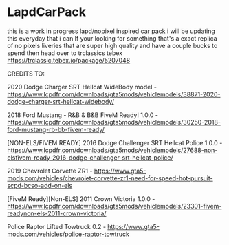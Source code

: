 # LapdCarPack
this is a work in progress lapd/nopixel inspired car pack i will be updating this everyday that i can
If  your looking for something that's a exact replica of no pixels liveries that are super high quality and have a couple bucks to spend then head over to trclassics tebex
https://trclassic.tebex.io/package/5207048

CREDITS TO:

2020 Dodge Charger SRT Hellcat WideBody model -
https://www.lcpdfr.com/downloads/gta5mods/vehiclemodels/38871-2020-dodge-charger-srt-hellcat-widebody/

2018 Ford Mustang - R&B & B&B FiveM Ready! 1.0.0 -
https://www.lcpdfr.com/downloads/gta5mods/vehiclemodels/30250-2018-ford-mustang-rb-bb-fivem-ready/

[NON-ELS/FIVEM READY] 2016 Dodge Challenger SRT Hellcat Police 1.0.0 -
https://www.lcpdfr.com/downloads/gta5mods/vehiclemodels/27688-non-elsfivem-ready-2016-dodge-challenger-srt-hellcat-police/

2019 Chevrolet Corvette ZR1 - 
https://www.gta5-mods.com/vehicles/chevrolet-corvette-zr1-need-for-speed-hot-pursuit-scpd-bcso-add-on-els

[FiveM Ready][Non-ELS] 2011 Crown Victoria 1.0.0 -
https://www.lcpdfr.com/downloads/gta5mods/vehiclemodels/23301-fivem-readynon-els-2011-crown-victoria/

Police Raptor Lifted Towtruck 0.2 -
https://www.gta5-mods.com/vehicles/police-raptor-towtruck

